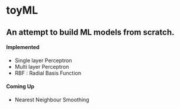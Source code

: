 # toyML

## An attempt to build ML models from scratch.<br/>

#### Implemented 
- Single layer Perceptron
- Multi layer Perceptron
- RBF : Radial Basis Function

#### Coming Up
- Nearest Neighbour Smoothing
